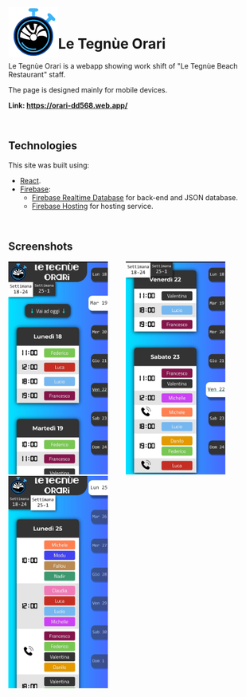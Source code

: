 <img align="left" width="100" height="100" src="public/android-chrome-192x192.png">
<br>

# Le Tegnùe Orari 
Le Tegnùe Orari is a webapp showing work shift of "Le Tegnùe Beach Restaurant" staff.

The page is designed mainly for mobile devices.

**Link: <a href="https://orari-dd568.web.app/"> https://orari-dd568.web.app/ </a>**

<br>

## Technologies
This site was built using:
- [React](https://reactjs.org/).
- [Firebase](https://firebase.google.com/):
  - [Firebase Realtime Database](https://firebase.google.com/docs/database) for back-end and JSON database.
  - [Firebase Hosting](https://firebase.google.com/docs/hosting) for hosting service.

<br>

## Screenshots

<img width="200" src="Screenshots/ss1.jpg"> &ensp;&ensp;&ensp;&ensp; <img  width="200" src="Screenshots/ss2.jpg"> &ensp;&ensp;&ensp;&ensp; <img width="200" src="Screenshots/ss3.jpg">

